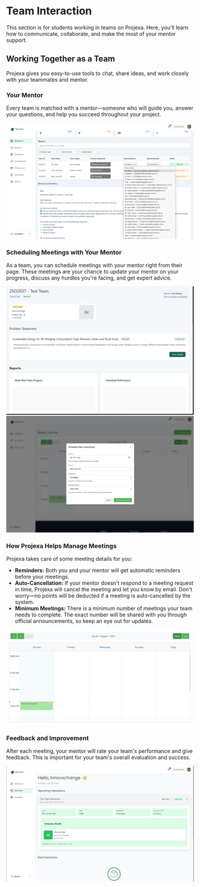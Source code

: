 # Team Interaction

This section is for students working in teams on Projexa. Here, you'll learn how to communicate, collaborate, and make the most of your mentor support.

## Working Together as a Team

Projexa gives you easy-to-use tools to chat, share ideas, and work closely with your teammates and mentor.

### Your Mentor

Every team is matched with a mentor—someone who will guide you, answer your questions, and help you succeed throughout your project.

![Mentor Assignment (Coordinator/Admin View)](assets/images/mentor_assignment.png)

### Scheduling Meetings with Your Mentor

As a team, you can schedule meetings with your mentor right from their page. These meetings are your chance to update your mentor on your progress, discuss any hurdles you're facing, and get expert advice.

![Schedule Interaction Form (Student View)](assets/images/schedule_interaction_1.png)
![Schedule Interaction Form (Student View)](assets/images/schedule_interaction_2.png)

### How Projexa Helps Manage Meetings

Projexa takes care of some meeting details for you:

*   **Reminders:** Both you and your mentor will get automatic reminders before your meetings.
*   **Auto-Cancellation:** If your mentor doesn't respond to a meeting request in time, Projexa will cancel the meeting and let you know by email. Don't worry—no points will be deducted if a meeting is auto-cancelled by the system.
*   **Minimum Meetings:** There is a minimum number of meetings your team needs to complete. The exact number will be shared with you through official announcements, so keep an eye out for updates.

![Interaction History (Student/Mentor View)](assets/images/interaction_history.png)

### Feedback and Improvement

After each meeting, your mentor will rate your team's performance and give feedback. This is important for your team's overall evaluation and success.

![Rate Interaction Form (Mentor View)](assets/images/rate_interaction_form.png)


